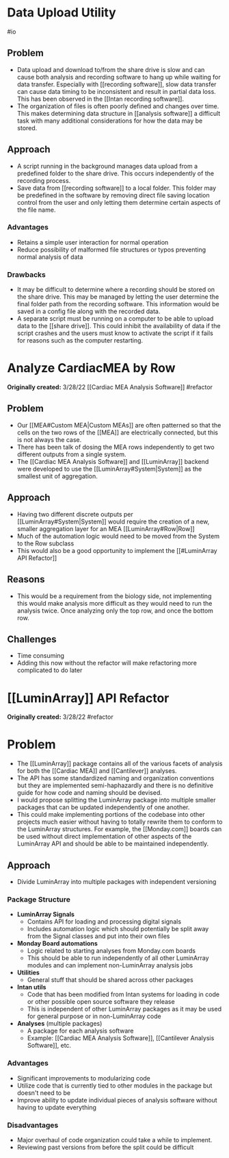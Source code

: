 # Data Upload Utility
#io 
## Problem
- Data upload and download to/from the share drive is slow and can cause both analysis and recording software to hang up while waiting for data transfer. Especially with [[recording software]], slow data transfer can cause data timing to be inconsistent and result in partial data loss. This has been observed in the [[Intan recording software]].
- The organization of files is often poorly defined and changes over time. This makes determining data structure in [[analysis software]] a difficult task with many additional considerations for how the data may be stored.
## Approach
- A script running in the background manages data upload from a predefined folder to the share drive. This occurs independently of the recording process.
- Save data from [[recording software]] to a local folder. This folder may be predefined in the software by removing direct file saving location control from the user and only letting them determine certain aspects of the file name.
### Advantages
- Retains a simple user interaction for normal operation
- Reduce possibility of malformed file structures or typos preventing normal analysis of data
### Drawbacks
- It may be difficult to determine where a recording should be stored on the share drive. This may be managed by letting the user determine the final folder path from the recording software. This information would be saved in a config file along with the recorded data.
- A separate script must be running on a computer to be able to upload data to the [[share drive]]. This could inhibit the availability of data if the script crashes and the users must know to activate the script if it fails for reasons such as the computer restarting.

# Analyze CardiacMEA by Row
**Originally created:** 3/28/22
[[Cardiac MEA Analysis Software]]
#refactor 
## Problem
- Our [[MEA#Custom MEA|Custom MEAs]] are often patterned so that the cells on the two rows of the [[MEA]] are electrically connected, but this is not always the case.
- There has been talk of dosing the MEA rows independently to get two different outputs from a single system.
- The [[Cardiac MEA Analysis Software]] and [[LuminArray]] backend were developed to use the [[LuminArray#System|System]] as the smallest unit of aggregation. 
## Approach
- Having two different discrete outputs per [[LuminArray#System|System]] would require the creation of a new, smaller aggregation layer for an MEA [[LuminArray#Row|Row]]
- Much of the automation logic would need to be moved from the System to the Row subclass
- This would also be a good opportunity to implement the [[#LuminArray API Refactor]]
## Reasons
- This would be a requirement from the biology side, not implementing this would make analysis more difficult as they would need to run the analysis twice. Once analyzing only the top row, and once the bottom row.
## Challenges
- Time consuming
- Adding this now without the refactor will make refactoring more complicated to do later


# [[LuminArray]] API Refactor
**Originally created:** 3/28/22
#refactor 
# Problem
- The [[LuminArray]] package contains all of the various facets of analysis for both the [[Cardiac MEA]] and [[Cantilever]] analyses.
- The API has some standardized naming and organization conventions but they are implemented semi-haphazardly and there is no definitive guide for how code and naming should be devised.
- I would propose splitting the LuminArray package into multiple smaller packages that can be updated independently of one another. 
- This could make implementing portions of the codebase into other projects much easier without having to totally rewrite them to conform to the LuminArray structures. For example, the [[Monday.com]] boards can be used without direct implementation of other aspects of the LuminArray API and should be able to be maintained independently.
## Approach
- Divide LuminArray into multiple packages with independent versioning
### Package Structure
- **LuminArray Signals**
    - Contains API for loading and processing digital signals
    - Includes automation logic which should potentially be split away from the Signal classes and put into their own files
- **Monday Board automations**
    - Logic related to starting analyses from Monday.com boards
    - This should be able to run independently of all other LuminArray modules and can implement non-LuminArray analysis jobs
- **Utilities**
    - General stuff that should be shared across other packages
- **Intan utils**
    - Code that has been modified from Intan systems for loading in code or other possible open source software they release
    - This is independent of other LuminArray packages as it may be used for general purpose or in non-LuminArray code
-  **Analyses** (multiple packages)
    - A package for each analysis software
    - Example: [[Cardiac MEA Analysis Software]], [[Cantilever Analysis Software]], etc.

### Advantages
- Significant improvements to modularizing code
- Utilize code that is currently tied to other modules in the package but doesn't need to be
- Improve ability to update individual pieces of analysis software without having to update everything
### Disadvantages
- Major overhaul of code organization could take a while to implement.
- Reviewing past versions from before the split could be difficult